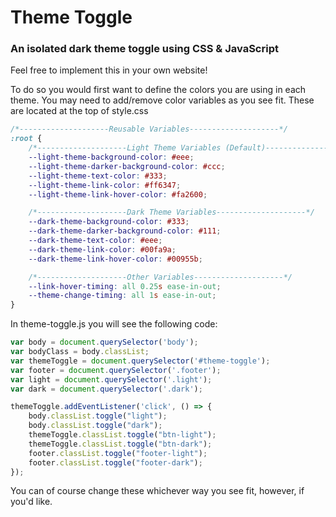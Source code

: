 # Theme Toggle
 <h3>An isolated dark theme toggle using CSS & JavaScript</h3>

Feel free to implement this in your own website! 

To do so you would first want to define the colors you are using in each theme. You may need to add/remove color variables as you see fit. These are located at the top of style.css

```css
/*--------------------Reusable Variables--------------------*/
:root {
    /*--------------------Light Theme Variables (Default)--------------------*/
    --light-theme-background-color: #eee;
    --light-theme-darker-background-color: #ccc;
    --light-theme-text-color: #333;
    --light-theme-link-color: #ff6347;
    --light-theme-link-hover-color: #fa2600;

    /*--------------------Dark Theme Variables--------------------*/ 
    --dark-theme-background-color: #333;
    --dark-theme-darker-background-color: #111;
    --dark-theme-text-color: #eee;
    --dark-theme-link-color: #00fa9a;
    --dark-theme-link-hover-color: #00955b; 

    /*--------------------Other Variables--------------------*/ 
    --link-hover-timing: all 0.25s ease-in-out;
    --theme-change-timing: all 1s ease-in-out;
}
```

In theme-toggle.js you will see the following code:

```js
var body = document.querySelector('body');
var bodyClass = body.classList;
var themeToggle = document.querySelector('#theme-toggle');
var footer = document.querySelector('.footer');
var light = document.querySelector('.light');
var dark = document.querySelector('.dark');

themeToggle.addEventListener('click', () => {
    body.classList.toggle("light");
    body.classList.toggle("dark");
    themeToggle.classList.toggle("btn-light");
    themeToggle.classList.toggle("btn-dark");
    footer.classList.toggle("footer-light");
    footer.classList.toggle("footer-dark");
});
```

You can of course change these whichever way you see fit, however, if you'd like.
